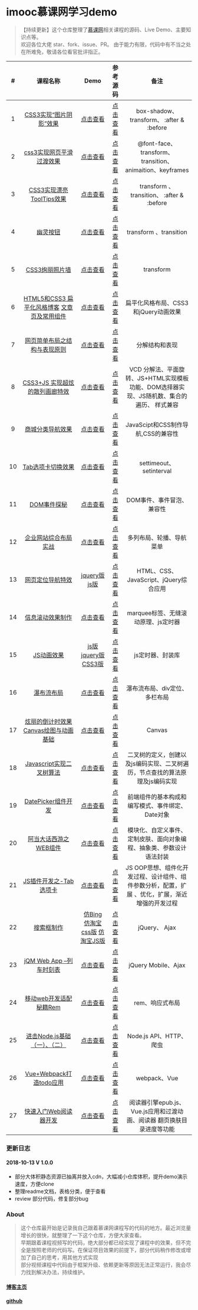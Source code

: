 
# imooc慕课网学习demo  
> 【持续更新】这个仓库整理了[慕课网](https://www.imooc.com/)相关课程的源码、Live Demo、主要知识点等。  
> 欢迎各位大佬 star、fork、issue、PR。
> 由于能力有限，代码中有不当之处在所难免，敬请各位看官批评指正。  




| # | 课程名称| Demo|  参考源码 | 备注 | 
|:-:|:-:|:-:|:-:|:-:|
1 |[CSS3实现“图片阴影”效果](https://www.imooc.com/learn/240)| [点击查看](https://niuyi1017.github.io/imooc/CSS3%E5%AE%9E%E7%8E%B0%E5%9B%BE%E7%89%87%E9%98%B4%E5%BD%B1/index.html) | [点击查看](https://github.com/niuyi1017/imooc/tree/master/CSS3%E5%AE%9E%E7%8E%B0%E5%9B%BE%E7%89%87%E9%98%B4%E5%BD%B1) |box-shadow、transform、 :after & :before  
2 |[css3实现网页平滑过渡效果](https://www.imooc.com/learn/252)|[点击查看](https://niuyi1017.github.io/imooc/CSS3%E7%BD%91%E9%A1%B5%E5%B9%B3%E6%BB%91%E8%BF%87%E6%B8%A1/CSS%E7%BD%91%E9%A1%B5%E5%B9%B3%E6%BB%91%E8%BF%87%E6%B8%A1/index.html)|[点击查看](https://github.com/niuyi1017/imooc/tree/master/CSS3%E7%BD%91%E9%A1%B5%E5%B9%B3%E6%BB%91%E8%BF%87%E6%B8%A1)| @font-face、 transform、transition、 animaition、keyframes  
3 |[CSS3实现漂亮ToolTips效果](https://www.imooc.com/learn/331)|[点击查看](https://niuyi1017.github.io/imooc/ToolTips/index.html)|[点击查看](https://github.com/niuyi1017/imooc/tree/master/ToolTips)|transform 、transition、 :after & :before 
4 |[幽灵按钮](https://www.imooc.com/learn/5)|[点击查看](https://niuyi1017.github.io/imooc/%E5%B9%BD%E7%81%B5%E6%8C%89%E9%92%AE/index.html)|[点击查看](https://github.com/niuyi1017/imooc/tree/master/%E5%B9%BD%E7%81%B5%E6%8C%89%E9%92%AE)|transform 、transition
5 |[CSS3绚丽照片墙](https://www.imooc.com/learn/227)|[点击查看](https://niuyi1017.github.io/imooc/CSS3%E7%85%A7%E7%89%87%E5%A2%99/index.html)|[点击查看](https://github.com/niuyi1017/imooc/tree/master/CSS3%E7%85%A7%E7%89%87%E5%A2%99)|  transform 
6 |[HTML5和CSS3 扁平化风格博客](https://www.imooc.com/learn/445) [文章页及常用组件](https://www.imooc.com/learn/598)|[点击查看](https://niuyi1017.github.io/imooc/blog/index.html)|[点击查看](https://github.com/niuyi1017/imooc/tree/master/blog)| 扁平化风格布局、CSS3和jQuery动画效果 
7 |[网页简单布局之结构与表现原则](https://www.imooc.com/learn/20)|[点击查看](https://niuyi1017.github.io/imooc/WeiboComment/index.html)|[点击查看](https://github.com/niuyi1017/imooc/tree/master/WeiboComment)|  分解结构和表现
8 |[CSS3+JS 实现超炫的散列画廊特效](https://www.imooc.com/learn/366)|[点击查看](https://niuyi1017.github.io/imooc/tupianhualang/index.html)|[点击查看](https://github.com/niuyi1017/imooc/tree/master/tupianhualang)|  VCD 分解法、平面旋转、JS+HTML实现模板功能、DOM选择器实现、JS随机数、集合的遍历、 样式兼容
9 |[商城分类导航效果](https://www.imooc.com/learn/174)|[点击查看](https://niuyi1017.github.io/imooc/%E5%95%86%E5%9F%8E%E5%AF%BC%E8%88%AA/index.html)|[点击查看](https://github.com/niuyi1017/imooc/tree/master/%E5%95%86%E5%9F%8E%E5%AF%BC%E8%88%AA)|  JavaScipt和CSS制作导航,CSS的兼容性
10 |[Tab选项卡切换效果](https://www.imooc.com/learn/176)|[点击查看](https://niuyi1017.github.io/imooc/tab/auto.html)|[点击查看](https://github.com/niuyi1017/imooc/tree/master/tab)|  settimeout、setinterval
11 |[DOM事件探秘](https://www.imooc.com/learn/138)|[点击查看](https://niuyi1017.github.io/imooc/DOM%E4%BA%8B%E4%BB%B6/index.html)|[点击查看](https://github.com/niuyi1017/imooc/tree/master/DOM)|  DOM事件、事件冒泡、兼容性
12 |[企业网站综合布局实战](https://www.imooc.com/learn/147)|[点击查看](https://niuyi1017.github.io/imooc/%E4%BC%81%E4%B8%9A%E7%BD%91%E7%AB%99/index.html)|[点击查看](https://github.com/niuyi1017/imooc/tree/master/%E4%BC%81%E4%B8%9A%E7%BD%91%E7%AB%99)|  多列布局、轮播、导航菜单
13 |[网页定位导航特效](https://www.imooc.com/learn/56)|[jquery版](https://niuyi1017.github.io/imooc/jQuery%E7%BD%91%E9%A1%B5%E5%AE%9A%E4%BD%8D%E5%AF%BC%E8%88%AA/index.html) [js版](https://niuyi1017.github.io/imooc/jQuery%E7%BD%91%E9%A1%B5%E5%AE%9A%E4%BD%8D%E5%AF%BC%E8%88%AA/%E7%BD%91%E9%A1%B5%E5%AE%9A%E4%BD%8D%E5%AF%BC%E8%88%AAJS%E7%89%88.html)|[点击查看](https://github.com/niuyi1017/imooc/tree/master/jQuery%E7%BD%91%E9%A1%B5%E5%AE%9A%E4%BD%8D%E5%AF%BC%E8%88%AA)|  HTML、CSS、JavaScript、jQuery综合应用
14 |[信息滚动效果制作](https://www.imooc.com/learn/17)|[点击查看](https://niuyi1017.github.io/imooc/%E4%BF%A1%E6%81%AF%E6%BB%9A%E5%8A%A8/index.html)|[点击查看](https://github.com/niuyi1017/imooc/tree/master/%E4%BF%A1%E6%81%AF%E6%BB%9A%E5%8A%A8)|  marquee标签、无缝滚动原理、js定时器
15 |[JS动画效果](https://www.imooc.com/learn/167)|[js版](https://niuyi1017.github.io/imooc/JS%20%E5%8A%A8%E7%94%BB/%E5%8A%A8%E7%94%BB%E6%A1%88%E4%BE%8B.html) [jquery版](https://niuyi1017.github.io/imooc/JS%20%E5%8A%A8%E7%94%BB/%E6%A1%88%E4%BE%8B%E5%8A%A8%E7%94%BBJQ%E7%89%88.html) [CSS3版](https://niuyi1017.github.io/imooc/JS%20%E5%8A%A8%E7%94%BB/%E5%8A%A8%E7%94%BB%E6%A1%88%E4%BE%8Bcss3%E7%89%88.html)|[点击查看](https://github.com/niuyi1017/imooc/blob/master/JS%20%E5%8A%A8%E7%94%BB/)|  js定时器、封装库
16 |[瀑布流布局](https://www.imooc.com/learn/101)|[点击查看](https://niuyi1017.github.io/imooc/%E7%80%91%E5%B8%83%E6%B5%81%E5%B8%83%E5%B1%80/index.html)|[点击查看](https://github.com/niuyi1017/imooc/tree/master/%E7%80%91%E5%B8%83%E6%B5%81%E5%B8%83%E5%B1%80)| 瀑布流布局、div定位、多栏布局
17 |[炫丽的倒计时效果](https://www.imooc.com/learn/133) [Canvas绘图与动画基础](https://www.imooc.com/learn/133)|[点击查看](https://niuyi1017.github.io/imooc/canvas%E5%80%92%E8%AE%A1%E6%97%B6/index.html)|[点击查看](https://github.com/niuyi1017/imooc/tree/master/canvas%E5%80%92%E8%AE%A1%E6%97%B6)| Canvas
18 |[Javascript实现二叉树算法](https://www.imooc.com/learn/888)|[点击查看](https://github.com/niuyi1017/imooc/tree/master/JavaScript%E5%AE%9E%E7%8E%B0%E4%BA%8C%E5%8F%89%E6%A0%91)|[点击查看](https://github.com/niuyi1017/imooc/tree/master/JavaScript%E5%AE%9E%E7%8E%B0%E4%BA%8C%E5%8F%89%E6%A0%91)| 二叉树的定义，创建以及js编码实现、二叉树遍历，节点查找的算法原理及js编码实现
19 |[DatePicker组件开发](https://www.imooc.com/learn/820)|[点击查看](https://niuyi1017.github.io/imooc/DataPicker/index.html)|[点击查看](https://github.com/niuyi1017/imooc/tree/master/DataPicker)| 前端组件的基本构成和编写模式、事件绑定、Date对象
20 |[阿当大话西游之WEB组件](https://www.imooc.com/learn/99)|[点击查看](https://niuyi1017.github.io/imooc/webComponent/window.html)|[点击查看](https://github.com/niuyi1017/imooc/tree/master/webComponent)| 模块化、自定义事件、定制皮肤、面向对象编程、抽象类、参数设计语法封装
21 |[JS插件开发之-Tab选项卡](https://www.imooc.com/learn/825)|[点击查看](https://niuyi1017.github.io/imooc/Tab%E9%80%89%E9%A1%B9%E5%8D%A1%E7%BB%84%E4%BB%B6/index.html)|[点击查看](https://github.com/niuyi1017/imooc/tree/master/Tab%E9%80%89%E9%A1%B9%E5%8D%A1%E7%BB%84%E4%BB%B6)| JS OOP思想、组件化开发过程、设计组件、组件参数分析，配置，扩展 、优化，扩展，渐近增强的开发过程
22 |[搜索框制作](https://www.imooc.com/learn/21)|[仿Bing](https://niuyi1017.github.io/imooc/%E6%90%9C%E7%B4%A2%E6%A1%86/mySearch.html) [仿淘宝css版](https://niuyi1017.github.io/imooc/%E6%90%9C%E7%B4%A2%E6%A1%86/search4TB.html) [仿淘宝JS版](https://niuyi1017.github.io/imooc/%E6%90%9C%E7%B4%A2%E6%A1%86/search4TBjs.html)|[点击查看](https://github.com/niuyi1017/imooc/tree/master/%E6%90%9C%E7%B4%A2%E6%A1%86)| jQuery、 Ajax
23 |[jQM Web App –列车时刻表](https://www.imooc.com/learn/207)|[点击查看](https://niuyi1017.github.io/2018/04/22/webapp-train.html)|[点击查看](https://github.com/niuyi1017/imooc/tree/master/%E5%88%97%E8%BD%A6%E6%97%B6%E5%88%BB%E8%A1%A8)| jQuery Mobile、Ajax  
24 |[移动web开发适配秘籍Rem](https://www.imooc.com/learn/942)|[点击查看](https://niuyi1017.github.io/imooc/rem/H5/src/index.html)|[点击查看](rem/H5/src/index.html)| rem、响应式布局 
25 |[进击Node.js基础（一）、（二）](https://www.imooc.com/learn/348)|[点击查看](https://niuyi1017.github.io/2018/09/10/http-crawler.html)|[点击查看](https://github.com/niuyi1017/imooc/tree/master/imoocNode)| Node.js API、HTTP、爬虫 
26 |[Vue+Webpack打造todo应用](https://www.imooc.com/learn/935)|[点击查看](https://niuyi1017.github.io/imooc/vue-webpack-todo/dist/index.html)|[点击查看](https://github.com/niuyi1017/imooc/tree/master/vue-webpack-todo)| webpack、Vue
27 |[快速入门Web阅读器开发](https://www.imooc.com/learn/1038)|[点击查看](https://niuyi1017.github.io/imooc/Easy-Reader/dist/index.html)|[点击查看](https://github.com/niuyi1017/imooc/tree/master/Easy-Reader)| 阅读器引擎epub.js、Vue.js应用和过渡动画、阅读器 翻页换肤目录进度等功能


### 更新日志 
#### 2018-10-13   V 1.0.0
* 部分大体积静态资源已抽离并放入cdn，大幅减小仓库体积，提升demo演示速度，方便clone   
* 整理readme文档，表格分类，便于查看  
* review 部分代码，修复部分bug   

### About

> 这个仓库最开始是记录我自己跟着慕课网课程写的代码的地方。最近浏览量增长的很快，就整理了一下这个仓库，方便大家查看。   
> 早期跟着课程视频写的代码，绝大部分都已经实现了课程中的效果，但不完全是按照老师的代码写。在保证项目效果的前提下，部分代码稍作修改或增加了自己的思考，用其他方式实现  
> 部分视频课程中代码由于框架升级、依赖更新等原因无法正常运行，我会尽力找到解决办法，持续维护。



#### [博客主页](https://niuyi1017.github.io)  
#### [github](https://github.com/niuyi1017/imooc)
